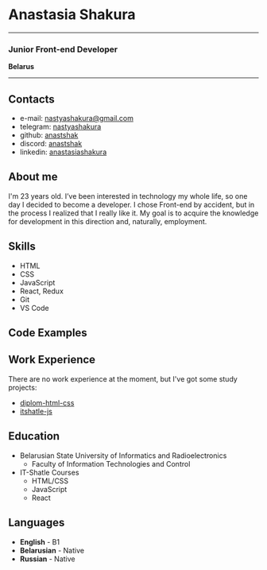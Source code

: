 # Anastasia Shakura
***
### Junior Front-end Developer
**Belarus** 
***
## Contacts
- e-mail: [nastyashakura@gmail.com](nastyashakura@gmail.com)
- telegram: [nastyashakura](https://t.me/@nastyashakura)
- github: [anastshak](https://github.com/anastshak)
- discord: [anastshak](https://discord.com/anastshak)
- linkedin: [anastasiashakura](https://www.linkedin.com/in/anastasiashakura/)
## About me
I'm 23 years old. I’ve been interested in technology my whole life, so one day I decided to become a developer. I chose Front-end by accident, but in the process I realized that I really like it. My goal is to acquire the knowledge for development in this direction and, naturally, employment.
## Skills
- HTML
- CSS
- JavaScript
- React, Redux
- Git
- VS Code

## Code Examples
## Work Experience
There are no work experience at the moment, but I've got some study projects:
- [diplom-html-css](https://github.com/anastshak/diplom-html-css)
- [itshatle-js](https://github.com/anastshak/itshatle-js)
## Education
- Belarusian State University of Informatics and Radioelectronics
    - Faculty of Information Technologies and Control
- IT-Shatle Courses
    - HTML/CSS
    - JavaScript
    - React
## Languages
- **English** - B1
- **Belarusian** - Native
- **Russian** - Native